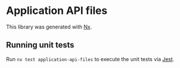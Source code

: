 # Application API files

This library was generated with [Nx](https://nx.dev).

## Running unit tests

Run `nx test application-api-files` to execute the unit tests via [Jest](https://jestjs.io).
